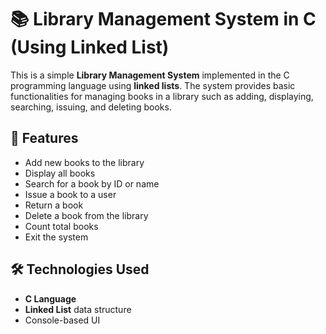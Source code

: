# 📚 Library Management System in C (Using Linked List)

This is a simple **Library Management System** implemented in the C programming language using **linked lists**. The system provides basic functionalities for managing books in a library such as adding, displaying, searching, issuing, and deleting books.

## 🚀 Features

- Add new books to the library
- Display all books
- Search for a book by ID or name
- Issue a book to a user
- Return a book
- Delete a book from the library
- Count total books
- Exit the system

## 🛠️ Technologies Used

- **C Language**
- **Linked List** data structure
- Console-based UI



